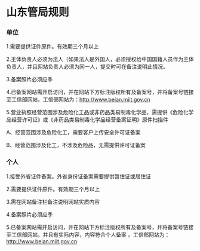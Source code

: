 

# 山东管局规则

### 单位

1.需要提供证件原件。有效期三个月以上                                                                                                              

2.主体负责人必须为法人（如果法人是外国人，必须授权给中国国籍人员作为主体负责人，并且网站负责人必须为同一人，提交时可在备注说明此情况。                                                                                                                                                                                                                                                                                                                                                                                                 

3.备案照片必须应季                                                                                                                                                                                                                                                               

4.已备案网站需开启访问，并在网站下方标注版权所有及备案号，并将备案号链接至工信部网站，工信部网站为：http://www.beian.miit.gov.cn                                                    

5.营业执照经营范围涉及危险化工品或非药品类易制毒化学品，需提供《危险化学品经营许可证》或《非药品类易制毒化学品经营备案证明》原件扫描件

A、经营范围涉及危险化工，需要客户上传安全许可证备案

B、经营范围涉及化工，不涉及危险品，无需提供许可证备案

### 个人

1.接受外省证件备案。外省身份证备案需要提供暂住证或居住证

2.需要提供证件原件。有效期三个月以上                                                                                                                                                                                                                                   

3.需在网站备注栏备注说明网站实质内容                                                                                      

4.备案照片必须应季                                                                                                                                                                                               

5.已备案网站需开启访问，并在网站下方标注版权所有及备案号，并将备案号链接至工信部网站，并且有实际内容，内容符合个人备案 。工信部网站为：http://www.beian.miit.gov.cn